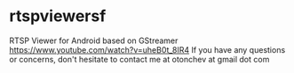 rtspviewersf
============

RTSP Viewer for Android based on GStreamer
https://www.youtube.com/watch?v=uheB0t_8IR4
If you have any questions or concerns, don't hesitate to contact me at otonchev at gmail dot com
